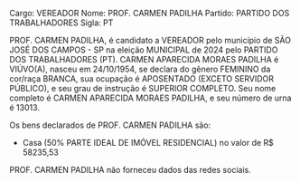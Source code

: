 Cargo: VEREADOR
Nome: PROF. CARMEN PADILHA
Partido: PARTIDO DOS TRABALHADORES
Sigla: PT

PROF. CARMEN PADILHA, é candidato a VEREADOR pelo município de SÃO JOSÉ DOS CAMPOS - SP na eleição MUNICIPAL de 2024 pelo PARTIDO DOS TRABALHADORES (PT).
CARMEN APARECIDA MORAES PADILHA é VIÚVO(A), nasceu em 24/10/1954, se declara do gênero FEMININO da cor/raça BRANCA, sua ocupação é APOSENTADO (EXCETO SERVIDOR PÚBLICO), e seu grau de instrução é SUPERIOR COMPLETO.
Seu nome completo é CARMEN APARECIDA MORAES PADILHA, e seu número de urna é 13013.

Os bens declarados de PROF. CARMEN PADILHA são: 
- Casa (50% PARTE IDEAL DE IMÓVEL RESIDENCIAL) no valor de R$ 58235,53

PROF. CARMEN PADILHA não forneceu dados das redes sociais.
